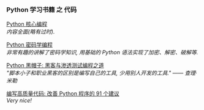 ### Python 学习书籍 之 代码

<a href="https://github.com/justsweetpotato/Python-book-code/tree/master/book_01_Python%E6%A0%B8%E5%BF%83%E7%B7%A8%E7%A8%8B">Python 核心编程</a><br>
<i>内容全面(略有过时).</i>


<a href="https://github.com/justsweetpotato/Python-book-code/tree/master/book_05_Python%E5%AF%86%E7%A0%81%E5%AD%A6%E7%BC%96%E7%A8%8B">Python 密码学编程</a><br>
<i>非常有趣的讲解了密码学知识, 用基础的 Python 语法实现了加密、解密、破解等.</i><br>


<a href="https://github.com/justsweetpotato/Python-book-code/tree/master/book_06_Python%E9%BB%91%E5%B8%BD%E5%AD%90">Python 黑帽子: 黑客与渗透测试编程之道</a><br>
<i>"脚本小子和职业黑客的区别是编写自己的工具, 少用别人开发的工具."  —— 查理·米勒</i><br>


<a href="https://github.com/justsweetpotato/Python-book-code/tree/master/book_08_%E7%BC%96%E5%86%99%E9%AB%98%E8%B4%A8%E9%87%8F%E4%BB%A3%E7%A0%81">编写高质量代码: 改善 Python 程序的 91 个建议</a><br>
<i>Very nice!</i>
